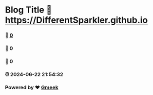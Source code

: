 # Blog Title :link: https://DifferentSparkler.github.io 
### :page_facing_up: [0](https://DifferentSparkler.github.io/tag.html) 
### :speech_balloon: 0 
### :hibiscus: 0 
### :alarm_clock: 2024-06-22 21:54:32 
### Powered by :heart: [Gmeek](https://github.com/Meekdai/Gmeek)
